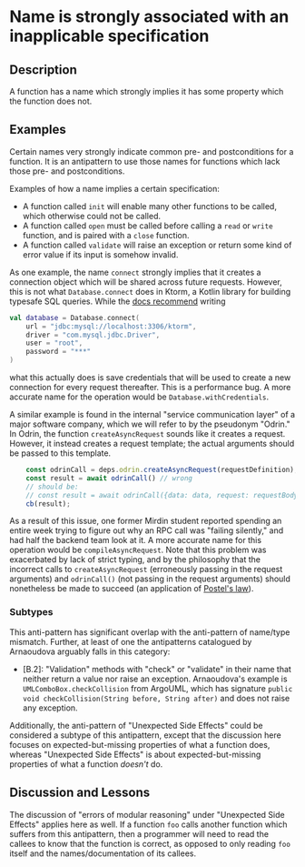 # Name is strongly associated with an inapplicable specification

## Description

A function has a name which strongly implies it has some property which the function does not.

## Examples

Certain names very strongly indicate common pre- and postconditions for a function. It is an antipattern to use those names for functions which lack those pre- and postconditions.

Examples of how a name implies a certain specification:

* A function called `init` will enable many other functions to be called, which otherwise could not be called.
* A function called `open` must be called before calling a `read` or `write` function, and is paired with a `close` function.
* A function called `validate` will raise an exception or return some kind of error value if its input is somehow invalid.


As one example, the name `connect` strongly implies that it creates a connection object which will be shared across future requests. However, this is not what `Database.connect` does in Ktorm, a Kotlin library for building typesafe SQL queries. While the [docs recommend](https://www.ktorm.org/en/connect-to-databases.html#Connect-with-a-URL) writing


```kotlin
val database = Database.connect(
    url = "jdbc:mysql://localhost:3306/ktorm",
    driver = "com.mysql.jdbc.Driver",
    user = "root",
    password = "***"
)
```

what this actually does is save credentials that will be used to create a new connection for every request thereafter. This is a performance bug. A more accurate name for the operation would be `Database.withCredentials`.

A similar example is found in the internal "service communication layer" of a major software company, which we will refer to by the pseudonym "Odrin." In Odrin, the function `createAsyncRequest` sounds like it creates a request. However, it instead creates a request template; the actual arguments should be passed to this template.

```typescript
    const odrinCall = deps.odrin.createAsyncRequest(requestDefinition);
    const result = await odrinCall() // wrong
    // should be:
    // const result = await odrinCall({data: data, request: requestBody}}) 
    cb(result);
```



As a result of this issue, one former Mirdin student reported spending an entire week trying to figure out why an RPC call was "failing silently," and had half the backend team look at it. A more accurate name for this operation would be `compileAsyncRequest`. Note that this problem was exacerbated by lack of strict typing, and by the philosophy that the incorrect calls to `createAsyncRequest` (erroneously passing in the request arguments) and `odrinCall()` (not passing in the request arguments) should nonetheless be made to succeed (an application of [Postel's law](https://en.wikipedia.org/wiki/Robustness_principle)).

### Subtypes

This anti-pattern has significant overlap with the anti-pattern of name/type mismatch. Further, at least of one the antipatterns catalogued by Arnaoudova arguably falls in this category:

* [B.2]: "Validation" methods with "check" or "validate" in their name that neither return a value nor raise an exception. Arnaoudova's example is `UMLComboBox.checkCollision` from ArgoUML, which has signature `public void checkCollision(String before, String after)` and does not raise any exception.

Additionally, the anti-pattern of "Unexpected Side Effects" could be considered a subtype of this antipattern, except that the discussion here focuses on expected-but-missing properties of what a function does, whereas "Unexpected Side Effects" is about expected-but-missing properties of what a function *doesn't* do.

## Discussion and Lessons

The discussion of "errors of modular reasoning" under "Unexpected Side Effects" applies here as well. If a function `foo` calls another function which suffers from this antipattern, then a programmer will need to read the callees to know that the function is correct, as opposed to only reading `foo` itself and the names/documentation of its callees.
